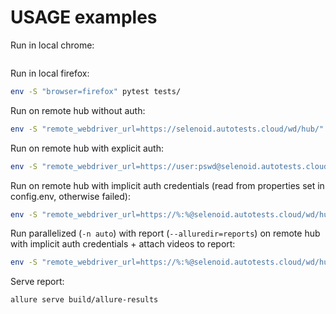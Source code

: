 
# USAGE examples

Run in local chrome:

```bash

```

Run in local firefox:

```bash
env -S "browser=firefox" pytest tests/
```

Run on remote hub without auth:

```bash
env -S "remote_webdriver_url=https://selenoid.autotests.cloud/wd/hub/" pytest tests/
```

Run on remote hub with explicit auth:

```bash
env -S "remote_webdriver_url=https://user:pswd@selenoid.autotests.cloud/wd/hub/" pytest tests/
```

Run on remote hub with implicit auth credentials (read from properties set in config.env, otherwise failed):

```bash
env -S "remote_webdriver_url=https://%:%@selenoid.autotests.cloud/wd/hub/" pytest tests/
```

Run parallelized (`-n auto`) with report (`--alluredir=reports`) on remote hub with implicit auth credentials + attach videos to report:

```bash
env -S "remote_webdriver_url=https://%:%@selenoid.autotests.cloud/wd/hub/ video_storage=https://selenoid.autotests.cloud/video/" pytest tests/ -n auto --alluredir=reports
```

Serve report:

```bash
allure serve build/allure-results
```